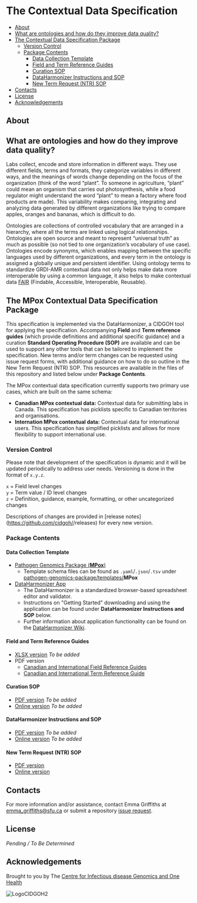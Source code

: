 # The <insert name> Contextual Data Specification

  - [About](#about)
  - [What are ontologies and how do they improve data quality?](#what-are-ontologies-and-how-do-they-improve-data-quality)
  - [The  Contextual Data Specification Package](#the--contextual-data-specification-package)
    - [Version Control](#version-control)
    - [Package Contents](#package-contents)
      - [Data Collection Template](#data-collection-template)
      - [Field and Term Reference Guides](#field-and-term-reference-guides)
      - [Curation SOP](#curation-sop)
      - [DataHarmonizer Instructions and SOP](#dataharmonizer-instructions-and-sop)
      - [New Term Request (NTR) SOP](#new-term-request-ntr-sop)
  - [Contacts](#contacts)
  - [License](#license)
  - [Acknowledgements](#acknowledgements)

## About

<Blurb>
<SETUP: you'll need to manual create "term request" and "field request" labels in order for the issue forms to apply them when generated. You'll also want to go through documentation and replace all the <INSERT values with appropriate information.>

## What are ontologies and how do they improve data quality?

Labs collect, encode and store information in different ways. They use different fields, terms and formats, they categorize variables in different ways, and the meanings of words change depending on the focus of the organization (think of the word “plant”. To someone in agriculture, “plant” could mean an organism that carries out photosynthesis, while a food regulator might understand the word “plant” to mean a factory where food products are made). This variability makes comparing, integrating and analyzing data generated by different organizations like trying to compare apples, oranges and bananas, which is difficult to do.

Ontologies are collections of controlled vocabulary that are arranged in a hierarchy, where all the terms are linked using logical relationships. Ontologies are open source and meant to represent “universal truth” as much as possible (so not tied to one organization’s vocabulary of use case). Ontologies encode synonyms, which enables mapping between the specific languages used by different organizations, and every term in the ontology is assigned a globally unique and persistent identifier. Using ontology terms to standardize GRDI-AMR contextual data not only helps make data more interoperable by using a common language, it also helps to make contextual data [FAIR](https://www.go-fair.org/fair-principles/) (Findable, Accessible, Interoperable, Reusable).

## The MPox Contextual Data Specification Package

This specification is implemented via the DataHarmonizer, a CIDGOH tool for applying the specification. Accompanying **Field** and **Term reference guides** (which provide definitions and additional specific guidance) and a curation **Standard Operating Procedure (SOP)** are available and can be used to support any other tools that can be tailored to implement the specification. New terms and/or term changes can be requested using issue request forms, with additional guidance on how to do so outline in the New Term Request (NTR) SOP. This resources are available in the files of this repository and listed below under **Package Contents**.

The MPox contextual data specification currently supports two primary use cases, which are built on the same schema:

- **Canadian MPox contextual data:** Contextual data for submitting labs in Canada. This specification has picklists specific to Canadian territories and organisations.
- **Internation MPox contextual data:** Contextual data for international users. This specification has simplified picklists and allows for more flexibility to support international use.

### Version Control

Please note that development of the specification is dynamic and it will be updated periodically to address user needs. Versioning is done in the format of `x.y.z`.

`x` = Field level changes <br>
`y` = Term value / ID level changes <br>
`z` = Definition, guidance, example, formatting, or other uncategorized changes

Descriptions of changes are provided in [release notes](https://github.com/cidgoh/<INSERT REPOSITORY NAME>/releases) for every new version.

### Package Contents

#### Data Collection Template
- [Pathogen Genomics Package (**MPox**)](https://github.com/cidgoh/pathogen-genomics-package/releases)
  - Template schema files can be found as `.yaml`/`.json`/`.tsv` under [pathogen-genomics-package/templates/](https://github.com/cidgoh/pathogen-genomics-package/tree/main/templates)**MPox**
- [DataHarmonizer App](https://github.com/cidgoh/DataHarmonizer)
  - The DataHarmonizer is a standardized browser-based spreadsheet editor and validator.
  - Instructions on "Getting Started" downloading and using the application can be found under **DataHarmonizer Instructions and SOP** below.
  - Further information about application functionality can be found on the [DataHarmonizer Wiki](https://github.com/cidgoh/pathogen-genomics-package/wiki/DataHarmonizer-Getting-Started).

#### Field and Term Reference Guides
- [XLSX version]() *To be added*
- PDF version
  - [Canadian and International Field Reference Guides](https://github.com/cidgoh/MPox_Contextual_Data_Specification/tree/main/Reference%20Guide)
  - [Canadian and International Term Reference Guide](https://github.com/cidgoh/MPox_Contextual_Data_Specification/tree/main/Reference%20Guide)


#### Curation SOP
- [PDF version]()  *To be added*
- [Online version]()  *To be added*

#### DataHarmonizer Instructions and SOP
- [PDF version]()  *To be added*
- [Online version]()  *To be added*

#### New Term Request (NTR) SOP
- [PDF version]()
- [Online version](https://docs.google.com/document/d/e/2PACX-1vSLfdjK53wqgq9kvrPfovwtBOUQGPEOetb4rMq9t1De5A6V1iHrGZzUPfIGp-KXk3_qLiiXLSdEB5tF/pub)

## Contacts
For more information and/or assistance, contact Emma Griffiths at emma_griffiths@sfu.ca or submit a repository [issue request](https://github.com/cidgoh/MPox_Contextual_Data_Specification/issues).

## License

_Pending / To Be Determined_

## Acknowledgements

Brought to you by The [Centre for Infectious disease Genomics and One Health](https://cidgoh.ca/)<and INSERT COLLABORATOR NAMES>

![LogoCIDGOH2](https://github.com/cidgoh/specification-repo-template/assets/48695054/87fa713d-8fd7-453d-8542-fc413069e842)
